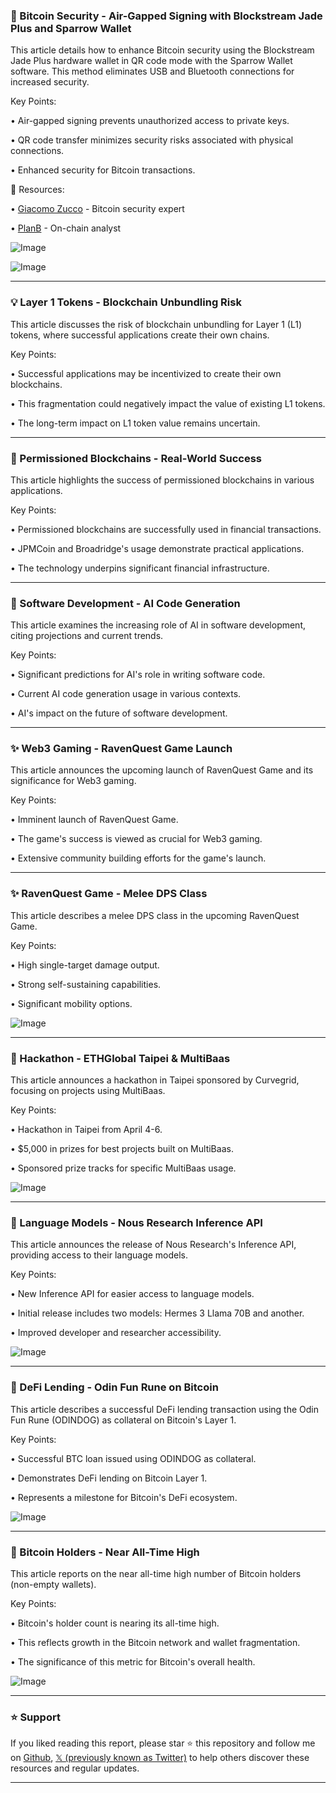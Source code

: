### 🤖 Bitcoin Security - Air-Gapped Signing with Blockstream Jade Plus and Sparrow Wallet

This article details how to enhance Bitcoin security using the Blockstream Jade Plus hardware wallet in QR code mode with the Sparrow Wallet software.  This method eliminates USB and Bluetooth connections for increased security.

Key Points:

• Air-gapped signing prevents unauthorized access to private keys.


• QR code transfer minimizes security risks associated with physical connections.


• Enhanced security for Bitcoin transactions.


🔗 Resources:

• [Giacomo Zucco](https://x.com/giacomozucco) - Bitcoin security expert


• [PlanB](https://x.com/planb_network) - On-chain analyst


![Image](https://pbs.twimg.com/media/GlXI_J2XIAAGpDz?format=jpg&name=small)


![Image](https://pbs.twimg.com/media/GlXJGX8WMAA_pdN?format=jpg&name=900x900)



---
### 💡 Layer 1 Tokens - Blockchain Unbundling Risk

This article discusses the risk of blockchain unbundling for Layer 1 (L1) tokens, where successful applications create their own chains.

Key Points:

• Successful applications may be incentivized to create their own blockchains.


• This fragmentation could negatively impact the value of existing L1 tokens.


• The long-term impact on L1 token value remains uncertain.


---
### 🤖 Permissioned Blockchains - Real-World Success

This article highlights the success of permissioned blockchains in various applications.

Key Points:

• Permissioned blockchains are successfully used in financial transactions.


• JPMCoin and Broadridge's usage demonstrate practical applications.


• The technology underpins significant financial infrastructure.


---
### 🚀 Software Development - AI Code Generation

This article examines the increasing role of AI in software development, citing projections and current trends.

Key Points:

• Significant predictions for AI's role in writing software code.


• Current AI code generation usage in various contexts.


• AI's impact on the future of software development.


---
### ✨ Web3 Gaming - RavenQuest Game Launch

This article announces the upcoming launch of RavenQuest Game and its significance for Web3 gaming.

Key Points:

• Imminent launch of RavenQuest Game.


• The game's success is viewed as crucial for Web3 gaming.


• Extensive community building efforts for the game's launch.



---
### ✨ RavenQuest Game - Melee DPS Class

This article describes a melee DPS class in the upcoming RavenQuest Game.

Key Points:

• High single-target damage output.


• Strong self-sustaining capabilities.


• Significant mobility options.


![Image](https://pbs.twimg.com/media/Gl3RqmpWsAATdyo?format=jpg&name=small)


---
### 🚀  Hackathon - ETHGlobal Taipei & MultiBaas

This article announces a hackathon in Taipei sponsored by Curvegrid, focusing on projects using MultiBaas.

Key Points:

• Hackathon in Taipei from April 4-6.


• $5,000 in prizes for best projects built on MultiBaas.


• Sponsored prize tracks for specific MultiBaas usage.


![Image](https://pbs.twimg.com/media/Gl5d_Y4bYAAEc_9?format=jpg&name=small)


---
### 🤖 Language Models - Nous Research Inference API

This article announces the release of Nous Research's Inference API, providing access to their language models.

Key Points:

• New Inference API for easier access to language models.


• Initial release includes two models: Hermes 3 Llama 70B and another.


• Improved developer and researcher accessibility.


![Image](https://pbs.twimg.com/media/Gl2lNDAXoAQKFNP?format=jpg&name=small)


---
### 🤖 DeFi Lending - Odin Fun Rune on Bitcoin

This article describes a successful DeFi lending transaction using the Odin Fun Rune (ODINDOG) as collateral on Bitcoin's Layer 1.

Key Points:

• Successful BTC loan issued using ODINDOG as collateral.


• Demonstrates DeFi lending on Bitcoin Layer 1.


• Represents a milestone for Bitcoin's DeFi ecosystem.


![Image](https://pbs.twimg.com/media/Gl5qkkya4AApW-l?format=jpg&name=small)


---
### 🤖 Bitcoin Holders - Near All-Time High

This article reports on the near all-time high number of Bitcoin holders (non-empty wallets).

Key Points:

• Bitcoin's holder count is nearing its all-time high.


• This reflects growth in the Bitcoin network and wallet fragmentation.


• The significance of this metric for Bitcoin's overall health.


![Image](https://pbs.twimg.com/media/Gl4rb0jbYAAGuub?format=jpg&name=small)


---

### ⭐️ Support

If you liked reading this report, please star ⭐️ this repository and follow me on [Github](https://github.com/Drix10), [𝕏 (previously known as Twitter)](https://x.com/DRIX_10_) to help others discover these resources and regular updates.

---